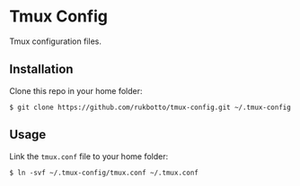 # Tmux Config

Tmux configuration files.

## Installation

Clone this repo in your home folder:

```
$ git clone https://github.com/rukbotto/tmux-config.git ~/.tmux-config
```

## Usage

Link the `tmux.conf` file to your home folder:

```
$ ln -svf ~/.tmux-config/tmux.conf ~/.tmux.conf
```
